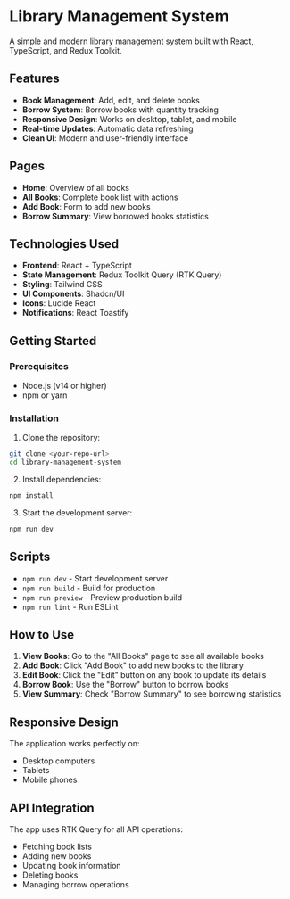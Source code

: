 # Library Management System

A simple and modern library management system built with React, TypeScript, and Redux Toolkit.

## Features

- **Book Management**: Add, edit, and delete books
- **Borrow System**: Borrow books with quantity tracking
- **Responsive Design**: Works on desktop, tablet, and mobile
- **Real-time Updates**: Automatic data refreshing
- **Clean UI**: Modern and user-friendly interface

##  Pages

- **Home**: Overview of all books
- **All Books**: Complete book list with actions
- **Add Book**: Form to add new books
- **Borrow Summary**: View borrowed books statistics

## Technologies Used

- **Frontend**: React + TypeScript
- **State Management**: Redux Toolkit Query (RTK Query)
- **Styling**: Tailwind CSS
- **UI Components**: Shadcn/UI
- **Icons**: Lucide React
- **Notifications**: React Toastify

## Getting Started

### Prerequisites
- Node.js (v14 or higher)
- npm or yarn

### Installation

1. Clone the repository:
```bash
git clone <your-repo-url>
cd library-management-system
```

2. Install dependencies:
```bash
npm install
```

3. Start the development server:
```bash
npm run dev
```


## Scripts

- `npm run dev` - Start development server
- `npm run build` - Build for production
- `npm run preview` - Preview production build
- `npm run lint` - Run ESLint

##  How to Use

1. **View Books**: Go to the "All Books" page to see all available books
2. **Add Book**: Click "Add Book" to add new books to the library
3. **Edit Book**: Click the "Edit" button on any book to update its details
4. **Borrow Book**: Use the "Borrow" button to borrow books
5. **View Summary**: Check "Borrow Summary" to see borrowing statistics

## Responsive Design

The application works perfectly on:
- Desktop computers
- Tablets
- Mobile phones

## API Integration

The app uses RTK Query for all API operations:
- Fetching book lists
- Adding new books
- Updating book information
- Deleting books
- Managing borrow operations